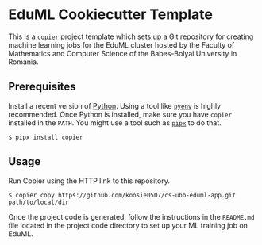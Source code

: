 # EduML Cookiecutter Template

This is a [`copier`](https://copier.readthedocs.io) project template which sets
up a Git repository for creating machine learning jobs for the EduML cluster
hosted by the Faculty of Mathematics and Computer Science of the Babes-Bolyai
University in Romania.

## Prerequisites

Install a recent version of [Python](https://www.python.org). Using a tool like
[`pyenv`](https://github.com/pyenv/pyenv) is highly recommended. Once Python is
installed, make sure you have `copier` installed in the `PATH`.
You might use a tool such as [`pipx`](https://github.com/pypa/pipx) to do that.

```shell
$ pipx install copier
```

## Usage

Run Copier using the HTTP link to this repository.

```shell
$ copier copy https://github.com/koosie0507/cs-ubb-eduml-app.git path/to/local/dir
```

Once the project code is generated, follow the instructions in the `README.md`
file located in the project code directory to set up your ML training job on
EduML.